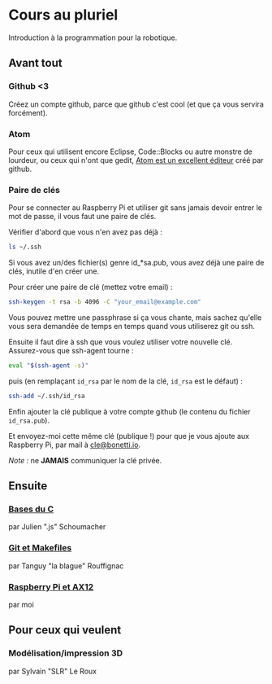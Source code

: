 # Cours au pluriel
Introduction à la programmation pour la robotique.

## Avant tout

### Github <3

Créez un compte github, parce que github c'est cool (et que ça vous servira forcément).

### Atom

Pour ceux qui utilisent encore Eclipse, Code::Blocks ou autre monstre de lourdeur, ou ceux qui n'ont que gedit, [Atom est un excellent éditeur](https://atom.io) créé par github.


### Paire de clés

Pour se connecter au Raspberry Pi et utiliser git sans jamais devoir entrer le mot de passe, il vous faut une paire de clés.

Vérifier d'abord que vous n'en avez pas déjà :

```bash
ls ~/.ssh
```

Si vous avez un/des fichier(s) genre id_*sa.pub, vous avez déjà une paire de clés, inutile d'en créer une.

Pour créer une paire de clé (mettez votre email) :

```bash
ssh-keygen -t rsa -b 4096 -C "your_email@example.com"
```

Vous pouvez mettre une passphrase si ça vous chante, mais sachez qu'elle vous sera demandée de temps en temps quand vous utiliserez git ou ssh.

Ensuite il faut dire à ssh que vous voulez utiliser votre nouvelle clé. Assurez-vous que ssh-agent tourne :

```bash
eval "$(ssh-agent -s)"
```

puis (en remplaçant `id_rsa` par le nom de la clé, `id_rsa` est le défaut) :

```bash
ssh-add ~/.ssh/id_rsa
```

Enfin ajouter la clé publique à votre compte github (le contenu du fichier `id_rsa.pub`).

Et envoyez-moi cette même clé (publique !) pour que je vous ajoute aux Raspberry Pi, par mail à cle@bonetti.io.

*Note :* ne **JAMAIS** communiquer la clé privée. 

## Ensuite

### [Bases du C](https://github.com/TelecomParistoc/Cours_au_pluriel/blob/master/C/cours.md)
par Julien ".js" Schoumacher

### [Git et Makefiles](https://github.com/TelecomParistoc/Cours_au_pluriel/blob/master/git/git.md)
par Tanguy "la blague" Rouffignac

### [Raspberry Pi et AX12](https://github.com/TelecomParistoc/Cours_au_pluriel/blob/master/AX12/cours.md)
par moi

## Pour ceux qui veulent

### Modélisation/impression 3D
par Sylvain "SLR" Le Roux
